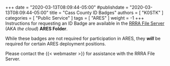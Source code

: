 +++
date = "2020-03-13T08:09:44-05:00"
#publishdate = "2020-03-13T08:09:44-05:00"
title = "Cass County ID Badges"
authors = [ "K0STK" ]
categories = [ "Public Service" ]
tags = [ "ARES" ]
weight = -1
+++
Instructions for requesting an ID Badge are available in the
[RRRA File Server](https://cloud.rrra.org/) (AKA *the cloud*) **ARES Folder**.

While these badges are not required for participation in ARES, they
***will*** be required for certain ARES deployment positions.

Please contact the {{< webmaster >}} for assistance with the RRRA
File Server.

<!--more-->
